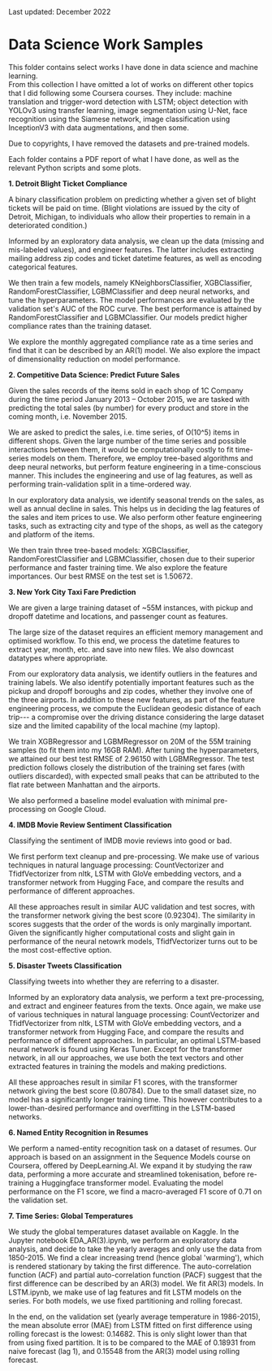 Last updated: December 2022

# Data Science Work Samples
This folder contains select works I have done in data science and machine learning. <br>
From this collection I have omitted a lot of works on different other topics that I did following some Coursera courses. They include: machine translation and trigger-word detection with LSTM; object detection with YOLOv3 using transfer learning, image segmentation using U-Net, face recognition using the Siamese network, image classification using InceptionV3 with data augmentations, and then some.

Due to copyrights, I have removed the datasets and pre-trained models.

Each folder contains a PDF report of what I have done, as well as the relevant Python scripts and some plots.

**1. Detroit Blight Ticket Compliance**

A binary classification problem on predicting whether a given set of blight tickets will be paid
on time. (Blight violations are issued by the city of Detroit, Michigan, to individuals who allow their
properties to remain in a deteriorated condition.) 

Informed by an exploratory data analysis, we clean up the data (missing and mis-labeled values), and engineer features. The latter includes extracting mailing address zip codes and ticket datetime features, as well as encoding categorical features.

We then train a few models, namely KNeighborsClassifier, XGBClassifier, RandomForestClassifier, LGBMClassifier and deep neural networks, and tune the hyperparameters. The model performances are evaluated by the validation set's AUC of the ROC curve. The best performance is attained by RandomForestClassifier and LGBMClassifier. Our models predict higher compliance rates than the training dataset. 

We explore the monthly aggregated compliance rate as a time series and find that it can be described by an AR(1) model. We also explore the impact of dimensionality reduction on model performance.

**2. Competitive Data Science: Predict Future Sales**

Given the sales records of the items sold in each shop of 1C Company during the time period January 2013 – October 2015, we are tasked with predicting the total sales (by number) for every product and store in the coming month, i.e. November 2015.

We are asked to predict the sales, i.e. time series, of O(10^5) items in different shops. Given the large number of the time series and possible interactions between them, it would be computationally costly to fit time-series models on them. Therefore, we employ tree-based algorithms and deep neural networks, but perform feature engineering in a time-conscious manner. This includes the engineering and use of lag features, as well as performing train-validation split in a time-ordered way.

In our exploratory data analysis, we identify seasonal trends on the sales, as well as annual decline in sales. This helps us in deciding the lag features of the sales and item prices to use. We also perform other feature engineering tasks, such as extracting city and type of the shops, as well as the category and platform of the items.

We then train three tree-based models: XGBClassifier, RandomForestClassifier and LGBMClassifier, chosen due to their superior performance and faster training time. We also explore the feature importances. Our best RMSE on the test set is 1.50672.

**3. New York City Taxi Fare Prediction**

We are given a large training dataset of ~55M instances, with pickup and dropoff datetime and locations, and passenger count as features.

The large size of the dataset requires an efficient memory management and optimised workflow. To this end, we process the datetime features to extract year, month, etc. and save into new files. We also downcast datatypes where appropriate. 

From our exploratory data analysis, we identify outliers in the features and training labels. We also identify potentially important features such as the pickup and dropoff boroughs and zip codes, whether they involve one of the three airports. In addition to these new features, as part of the feature engineering process, we compute the Euclidean geodesic distance of each trip--- a compromise over the driving distance considering the large dataset size and the limited capability of the local machine (my laptop). 

We train XGBRegressor and LGBMRegressor on 20M of the 55M training samples (to fit them into my 16GB RAM). After tuning the hyperparameters, we attained our best test RMSE of 2.96150 with LGBMRegressor. The test prediction follows closely the distribution of the training set fares (with outliers discarded), with expected small peaks that can be attributed to the flat rate between Manhattan and the airports.

We also performed a baseline model evaluation with minimal pre-processing on Google Cloud.

**4. IMDB Movie Review Sentiment Classification**

Classifying the sentiment of IMDB movie reviews into good or bad. 

We first perform text cleanup and pre-processing. We make use of various techniques in natural language processing: CountVectorizer and TfidfVectorizer from nltk, LSTM with GloVe embedding vectors, and a transformer network from Hugging Face, and compare the results and performance of different approaches. 

All these approaches result in similar AUC validation and test socres, with the transformer network giving the best score (0.92304). The similarity in scores suggests that the order of the words is only marginally important. Given the significantly higher computational costs and slight gain in performance of the neural netowrk models, TfidfVectorizer turns out to be the most cost-effective option.

**5. Disaster Tweets Classification**

Classifying tweets into whether they are referring to a disaster. 

Informed by an exploratory data analysis, we perform a text pre-processing, and extract and engineer features from the texts. Once again, we make use of various techniques in natural language processing: CountVectorizer and TfidfVectorizer from nltk, LSTM with GloVe embedding vectors, and a transformer network from Hugging Face, and compare the results and performance of different approaches. In particular, an optimal LSTM-based neural network is found using Keras Tuner. Except for the transformer network, in all our approaches, we use both the text vectors and other extracted features in training the models and making predictions.

All these approaches result in similar F1 scores, with the transformer network giving the best score (0.80784). Due to the small dataset size, no model has a significantly longer training time. This however contributes to a lower-than-desired performance and overfitting in the LSTM-based networks. 

**6. Named Entity Recognition in Resumes**

We perform a named-entity recognition task on a dataset of resumes. Our approach is based on an assignment in the Sequence Models course on Coursera, offered by DeepLearning.AI. We expand it by studying the raw data, performing a more accurate and streamlined tokenisation, before re-training a Huggingface transformer model. Evaluating the model performance on the F1 score, we find a macro-averaged F1 score of 0.71 on the validation set.

**7. Time Series: Global Temperatures**

We study the global temperatures dataset available on Kaggle. In the Jupyter notebook EDA_AR(3).ipynb, we perform an exploratory data analysis, and decide to take the yearly averages and only use the data from 1850-2015. We find a clear increasing trend (hence global 'warming'), which is rendered stationary by taking the first difference. The auto-correlation function (ACF) and partial auto-correlation function (PACF) suggest that the first difference can be described by an AR(3) model. We fit AR(3) models. In LSTM.ipynb, we make use of lag features and fit LSTM models on the series. For both models, we use fixed partitioning and rolling forecast.

In the end, on the validation set (yearly average temperature in 1986-2015), the mean absolute error (MAE) from LSTM fitted on first difference using rolling forecast is the lowest: 0.14682. This is only slight lower than that from using fixed partition. It is to be compared to the MAE of 0.18931 from naive forecast (lag 1), and 0.15548 from the AR(3) model using rolling forecast.
